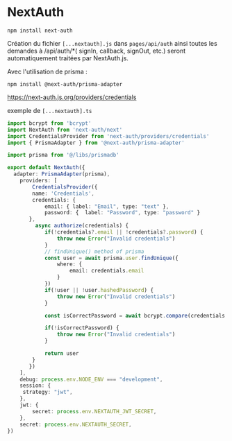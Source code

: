 # NextAuth

````shell
npm install next-auth
````

Création du fichier `[...nextauth].js` dans `pages/api/auth` ainsi toutes les demandes à /api/auth/*( signIn, callback, signOut, etc.) seront automatiquement traitées par NextAuth.js.

Avec l'utilisation de prisma :

````shell
npm install @next-auth/prisma-adapter
````

<https://next-auth.js.org/providers/credentials>

exemple de `[...nextauth].ts`

````typescript
import bcrypt from 'bcrypt'
import NextAuth from 'next-auth/next'
import CredentialsProvider from 'next-auth/providers/credentials'
import { PrismaAdapter } from '@next-auth/prisma-adapter'

import prisma from '@/libs/prismadb'

export default NextAuth({
  adapter: PrismaAdapter(prisma),
    providers: [
        CredentialsProvider({
        name: 'Credentials',
        credentials: {
            email: { label: "Email", type: "text" },
            password: {  label: "Password", type: "password" }
       },
         async authorize(credentials) {
            if(!credentials?.email || !credentials?.password) {
                throw new Error("Invalid credentials")
            }
            // findUnique() method of prisma
            const user = await prisma.user.findUnique({
                where: {
                    email: credentials.email
                }
            })
            if(!user || !user.hashedPassword) {
                throw new Error("Invalid credentials")
            }

            const isCorrectPassword = await bcrypt.compare(credentials.password, user.hashedPassword)

            if(!isCorrectPassword) {
                throw new Error("Invalid credentials")
            }

            return user
        }
       })
    ],
    debug: process.env.NODE_ENV === "development",
    session: {
     strategy: "jwt",   
    },
    jwt: {
        secret: process.env.NEXTAUTH_JWT_SECRET,
    },
    secret: process.env.NEXTAUTH_SECRET,
})
````